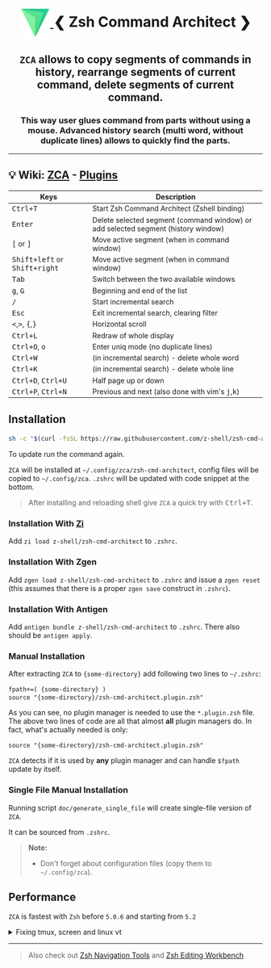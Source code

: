 <h1 align="center">
  <a href="https://github.com/z-shell/zi">
    <img align="center" src="https://github.com/z-shell/zi/raw/main/docs/images/logo.png" alt="Logo" width="60px" height="60px" />
  </a> ❮ Zsh Command Architect ❯
</h1>
<h2 align="center">
  <p><samp><code>ZCA</code></samp> allows to copy segments of commands in history, rearrange segments of current command, delete segments of current command. </p>
</h2>
<h3 align="center">
  <p>This way user glues command from parts without using a mouse. Advanced history search (multi word, without duplicate lines) allows to quickly find the parts.</p>
</h3><hr />

<!-- <p><img align="center" src="https://raw.githubusercontent.com/z-shell/z-a-rust/main/docs/images/annex-rust.gif" alt="Zi annex rust" width="100%" height="auto" /></p> -->

## 💡 Wiki: [ZCA](https://wiki.zshell.dev/ecosystem/plugins/zsh-cmd-architect) - [Plugins](https://wiki.zshell.dev/ecosystem/category/%EF%B8%8F-plugins)

| Keys                                                                                        | Description                                                                       |
| ------------------------------------------------------------------------------------------- | --------------------------------------------------------------------------------- |
| <kbd><kbd>Ctrl</kbd>+<kbd>T</kbd></kbd>                                                     | Start Zsh Command Architect (Zshell binding)                                      |
| <kbd>Enter</kbd>                                                                            | Delete selected segment (command window) or add selected segment (history window) |
| <kbd>[</kbd> or <kbd>]</kbd>                                                                | Move active segment (when in command window)                                      |
| <kbd><kbd>Shift</kbd>+<kbd>left</kbd></kbd> or <kbd><kbd>Shift</kbd>+<kbd>right</kbd></kbd> | Move active segment (when in command window)                                      |
| <kbd>Tab</kbd>                                                                              | Switch between the two available windows                                          |
| <kbd>g</kbd>, <kbd>G</kbd>                                                                  | Beginning and end of the list                                                     |
| <kbd>/</kbd>                                                                                | Start incremental search                                                          |
| <kbd>Esc</kbd>                                                                              | Exit incremental search, clearing filter                                          |
| <kbd><</kbd>,<kbd>></kbd>, <kbd>{</kbd>,<kbd>}</kbd>                                        | Horizontal scroll                                                                 |
| <kbd><kbd>Ctrl</kbd>+<kbd>L</kbd></kbd>                                                     | Redraw of whole display                                                           |
| <kbd><kbd>Ctrl</kbd>+<kbd>O</kbd></kbd>, <kbd>o</kbd>                                       | Enter uniq mode (no duplicate lines)                                              |
| <kbd><kbd>Ctrl</kbd>+<kbd>W</kbd></kbd>                                                     | (in incremental search) - delete whole word                                       |
| <kbd><kbd>Ctrl</kbd>+<kbd>K</kbd></kbd>                                                     | (in incremental search) - delete whole line                                       |
| <kbd><kbd>Ctrl</kbd>+<kbd>D</kbd></kbd>, <kbd><kbd>Ctrl</kbd>+<kbd>U</kbd></kbd>            | Half page up or down                                                              |
| <kbd><kbd>Ctrl</kbd>+<kbd>P</kbd></kbd>, <kbd><kbd>Ctrl</kbd>+<kbd>N</kbd></kbd>            | Previous and next (also done with vim's <kbd>j</kbd>,<kbd>k</kbd>)                |

## Installation

```sh
sh -c "$(curl -fsSL https://raw.githubusercontent.com/z-shell/zsh-cmd-architect/main/doc/install.sh)"
```

To update run the command again.

`ZCA` will be installed at `~/.config/zca/zsh-cmd-architect`, config files will be copied to `~/.config/zca`. `.zshrc` will be updated with code snippet at the bottom.

> After installing and reloading shell give `ZCA` a quick try with <kbd><kbd>Ctrl</kbd>+<kbd>T</kbd></kbd>.

### Installation With [Zi](https://github.com/z-shell/zi)

Add `zi load z-shell/zsh-cmd-architect` to `.zshrc`.

### Installation With Zgen

Add `zgen load z-shell/zsh-cmd-architect` to `.zshrc` and issue a `zgen reset` (this assumes that there is a proper `zgen save` construct in `.zshrc`).

### Installation With Antigen

Add `antigen bundle z-shell/zsh-cmd-architect` to `.zshrc`. There also should be `antigen apply`.

### Manual Installation

After extracting `ZCA` to `{some-directory}` add following two lines to `~/.zshrc`:

```shell
fpath+=( {some-directory} )
source "{some-directory}/zsh-cmd-architect.plugin.zsh"
```

As you can see, no plugin manager is needed to use the `*.plugin.zsh`
file. The above two lines of code are all that almost **all** plugin
managers do. In fact, what's actually needed is only:

```shell
source "{some-directory}/zsh-cmd-architect.plugin.zsh"
```

`ZCA` detects if it is used by **any** plugin manager and can
handle `$fpath` update by itself.

### Single File Manual Installation

Running script `doc/generate_single_file` will create single-file version of `ZCA`.

It can be sourced from `.zshrc`.

> **Note:**
>
> - Don't forget about configuration files (copy them to `~/.config/zca`).

## Performance

`ZCA` is fastest with `Zsh` before `5.0.6` and starting from `5.2`

<details>
<summary>Fixing tmux, screen and linux vt</summary>

If `TERM=screen-256color` (often a case for `tmux` and `screen` sessions) then
`ncv` terminfo capability will have `2`nd bit set. This in general means that
underline won't work. To fix this by creating your own `ncv=0`-equipped
terminfo file, run:

```shell
{ infocmp -x screen-256color; printf '\t%s\n' 'ncv@,'; } > /tmp/t && tic -x /tmp/t
```

A file will be created in directory `~/.terminfo` and will be automatically
used, `tmux` and `screen` will work. Similar is for Linux virtual terminal:

```shell
{ infocmp -x linux; printf '\t%s\n' 'ncv@,'; } > /tmp/t && tic -x /tmp/t
```

It will not display underline properly, but will instead highlight by a color,
which is quite nice. The same will not work for FreeBSD's vt, `ZCA` will detect
if that vt is used and will revert to highlighting elements via `reverse` mode.

</details>

<hr />

> Also check out [Zsh Navigation Tools](https://github.com/z-shell/zsh-navigation-tools) and [Zsh Editing Workbench](https://github.com/z-shell/zsh-editing-workbench)

